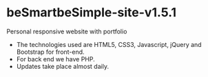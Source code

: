 # beSmartbeSimple-site-v1.5.1
Personal responsive website with portfolio <br>
- The technologies used are HTML5, CSS3, Javascript, jQuery and Bootstrap for front-end.
- For back end we have PHP.
- Updates take place almost daily.
